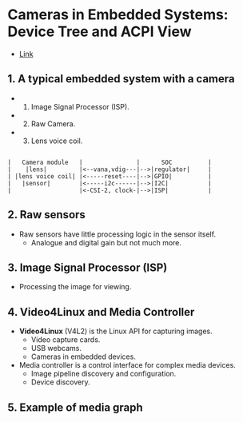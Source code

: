 # Cameras in Embedded Systems: Device Tree and ACPI View

- [Link](https://www.youtube.com/watch?v=tB6x95N2yHQ&list=PLPQM2EfGI7JEGMyeOhlhxXUuYk9a7_HBK&index=1)

## 1. A typical embedded system with a camera

- 1. Image Signal Processor (ISP).
- 2. Raw Camera.
- 3. Lens voice coil.

```text

|   Camera module   |               |      SOC          |
|    |lens|         |<--vana,vdig---|-->|regulator|     |
| |lens voice coil| |<-----reset----|-->|GPIO|          |
|   |sensor|        |<-----i2c------|-->|I2C|           |
|                   |<-CSI-2, clock-|-->|ISP|           |
```

## 2. Raw sensors

- Raw sensors have little processing logic in the sensor itself.
  - Analogue and digital gain but not much more.

## 3. Image Signal Processor (ISP)

- Processing the image for viewing.

## 4. Video4Linux and Media Controller

- **Video4Linux** (V4L2) is the Linux API for capturing images.
  - Video capture cards.
  - USB webcams.
  - Cameras in embedded devices.
- Media controller is a control interface for complex media devices.
  - Image pipeline discovery and configuration.
  - Device discovery.

## 5. Example of media graph
